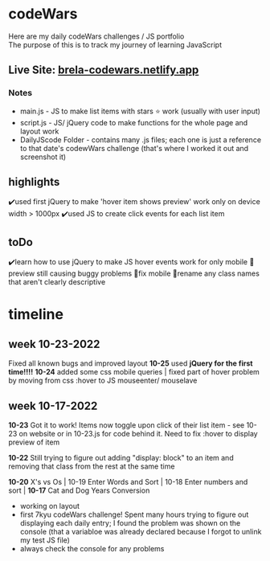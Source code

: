 # codeWars
Here are my daily codeWars challenges / JS portfolio<br>
The purpose of this is to track my journey of learning JavaScript
## Live Site: <a href="https://brela-codewars.netlify.app/" target="_blank">brela-codewars.netlify.app</a>

### Notes
* main.js - JS to make list items with stars ⭐ work (usually with user input) 
* script.js - JS/ jQuery code to make functions for the whole page and layout work
* DailyJScode Folder - contains many .js files; each one is just a reference to that date's codewWars challenge (that's where I worked it out and screenshot it)

## highlights
✔️used first jQuery to make 'hover item shows preview' work only on device width > 1000px
✔️used JS to create click events for each list item
## toDo
✔️learn how to use jQuery to make JS hover events work for only mobile
📌preview still causing buggy problems
📌fix mobile
📌rename any class names that aren't clearly descriptive




# timeline

## week 10-23-2022
Fixed all known bugs and improved layout
<strong>10-25</strong>  used <strong>jQuery for the first time!!!!</strong>
<strong>10-24</strong> added some css mobile queries | fixed part of hover problem by moving from css :hover to JS mouseenter/ mouselave

## week 10-17-2022
<strong>10-23</strong> Got it to work! Items now toggle upon click of their list item - see 10-23 on website or in 10-23.js for code behind it. Need to fix :hover to display preview of item

<strong>10-22</strong> Still trying to figure out adding "display: block" to an item and removing that class from the rest at the same time

<strong>10-20</strong> X's vs Os | 10-19 Enter Words and Sort | 10-18 Enter numbers and sort | <strong>10-17</strong> Cat and Dog Years Conversion 

* working on layout
* first 7kyu codeWars challenge!
Spent many hours trying to figure out displaying each daily entry; I found the problem was shown on the console (that a variabloe was already declared because I forgot to unlink my test JS file) 
* always check the console for any problems



